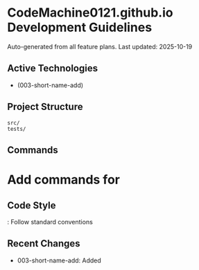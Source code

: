 # CodeMachine0121.github.io Development Guidelines

Auto-generated from all feature plans. Last updated: 2025-10-19

## Active Technologies
- (003-short-name-add)

## Project Structure
```
src/
tests/
```

## Commands
# Add commands for 

## Code Style
: Follow standard conventions

## Recent Changes
- 003-short-name-add: Added

<!-- MANUAL ADDITIONS START -->
<!-- MANUAL ADDITIONS END -->
